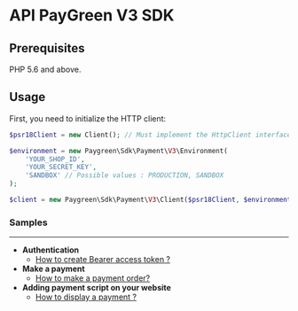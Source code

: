 # API PayGreen V3 SDK

## Prerequisites

PHP 5.6 and above.

## Usage

First, you need to initialize the HTTP client:
```php
$psr18Client = new Client(); // Must implement the HttpClient interface

$environment = new Paygreen\Sdk\Payment\V3\Environment(
    'YOUR_SHOP_ID',
    'YOUR_SECRET_KEY',
    'SANDBOX' // Possible values : PRODUCTION, SANDBOX
);

$client = new Paygreen\Sdk\Payment\V3\Client($psr18Client, $environment);
```

### Samples

---

- **Authentication**
  - [How to create Bearer access token ?](https://github.com/PayGreen/paygreen-php/blob/master/docs/v3/Payment/CreateBearerAccessToken.md)
- **Make a payment**
  - [How to make a payment order?](https://github.com/PayGreen/paygreen-php/blob/master/docs/v3/Payment/MakePaymentOrder.md)
- **Adding payment script on your website**
  - [How to display a payment ?](https://github.com/PayGreen/paygreen-php/blob/master/docs/v3/Payment/IntegratePaymentScript.md)

